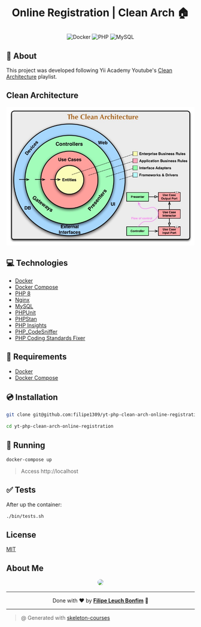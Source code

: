 # <p align="center">Online Registration | Clean Arch 🏠</p>

<p align="center">
    <img src="https://img.shields.io/badge/Tools-Docker-informational?style=flat-square&logo=docker&color=2496ED" alt="Docker" />
    <img src="https://img.shields.io/badge/Code-PHP-informational?style=flat-square&logo=php&color=777bb4&logoColor=8892BF" alt="PHP" />
    <img src="https://img.shields.io/badge/DB-MySQL-informational?style=flat-square&logo=mysql&color=4479A1" alt="MySQL" />
</p>

## 💬 About

This project was developed following Yii Academy Youtube's [Clean Architecture](https://www.youtube.com/playlist?list=PLBD8to5dJhvyr07t03AjYYQ_8LNHrQKF4) playlist.

## Clean Architecture

![Clean Architecture](clean-architecture.jpg)

## :computer: Technologies

- [Docker](https://www.docker.com/)
- [Docker Compose](https://docs.docker.com/compose/)
- [PHP 8](https://www.php.net/)
- [Nginx](https://www.nginx.com/)
- [MySQL](https://www.mysql.com/)
- [PHPUnit](https://phpunit.de/)
- [PHPStan](https://phpstan.org/)
- [PHP Insights](https://phpinsights.com/)
- [PHP_CodeSniffer](https://github.com/squizlabs/PHP_CodeSniffer)
- [PHP Coding Standards Fixer](https://cs.symfony.com/)

## :scroll: Requirements

- [Docker](https://www.docker.com/)
- [Docker Compose](https://docs.docker.com/compose/)

## :cd: Installation

```sh
git clone git@github.com:filipe1309/yt-php-clean-arch-online-registration.git
```

```sh
cd yt-php-clean-arch-online-registration
```

## :runner: Running

```sh
docker-compose up
```

> Access http://localhost

## :white_check_mark: Tests

After up the container:

```sh
./bin/tests.sh
```

## License

[MIT](https://choosealicense.com/licenses/mit/)

## About Me

<p align="center">
    <a style="font-weight: bold" href="https://www.linkedin.com/in/filipe1309/">
    <img style="border-radius:50%" width="100px; "src="https://avatars.githubusercontent.com/u/2081014?s=60&v=4"/>
    </a>
</p>

---

<p align="center">
    Done with ♥ by <a style="font-weight: bold" href="https://www.linkedin.com/in/filipe1309/">Filipe Leuch Bonfim</a> 🖖
</p>

---

> @ Generated with [skeleton-courses](https://github.com/filipe1309/skeleton-courses)
